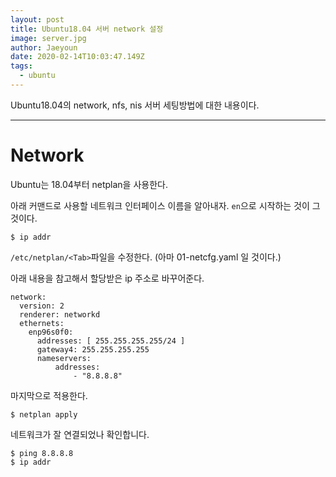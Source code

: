 ```yaml
---
layout: post
title: Ubuntu18.04 서버 network 설정
image: server.jpg
author: Jaeyoun
date: 2020-02-14T10:03:47.149Z
tags: 
  - ubuntu
---
```


Ubuntu18.04의 network, nfs, nis 서버 세팅방법에 대한 내용이다.

---

# Network
Ubuntu는 18.04부터 netplan을 사용한다.

아래 커맨드로 사용할 네트워크 인터페이스 이름을 알아내자. ```en```으로 시작하는 것이 그 것이다.

```
$ ip addr
```

```/etc/netplan/<Tab>```파일을 수정한다. (아마 01-netcfg.yaml 일 것이다.)

아래 내용을 참고해서 할당받은 ip 주소로 바꾸어준다.

```
network:
  version: 2
  renderer: networkd
  ethernets:
    enp96s0f0:
      addresses: [ 255.255.255.255/24 ]
      gateway4: 255.255.255.255
      nameservers:
          addresses:
              - "8.8.8.8"
```

마지막으로 적용한다.

```
$ netplan apply
```

네트워크가 잘 연결되었나 확인합니다.

```
$ ping 8.8.8.8
$ ip addr
```